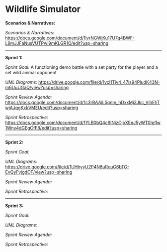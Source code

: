# Wildlife Simulator

**Scenarios & Narratives:**

*Scenarios & Narratives:* https://docs.google.com/document/d/1lvrNGWjKu17U7q4BWF-L9mJJFaNusVUTPwi9mKLGR1Q/edit?usp=sharing

***

**Sprint 1:**

*Sprint Goal:* A functioning demo battle with a set party for the player and a set wild animal opponent

*UML Diagrams:* https://drive.google.com/file/d/1vcl1Tiv4_47is94PludK43N-m6UuUGaQ/view?usp=sharing

*Sprint Review Agenda:* https://docs.google.com/document/d/1c3rBAAjL5qnm_hDxxMj3Jkc_VihEhTwjAJqgKxkVMEU/edit?usp=sharing

*Sprint Retrospective:* https://docs.google.com/document/d/1YLB0bQ4c9INizOjoXEeJ5yWT0Ipflw1Wny4dGEgCfF8/edit?usp=sharing

***

**Sprint 2:**

*Sprint Goal:*

*UML Diagrams:* https://drive.google.com/file/d/1UHhyyU2P4N8uRuuG6bTG-EvQyFvjgdOF/view?usp=sharing

*Sprint Review Agenda:*

*Sprint Retrospective:*

***

**Sprint 3:**

*Sprint Goal:*

*UML Diagrams:*

*Sprint Review Agenda:*

*Sprint Retrospective:*
